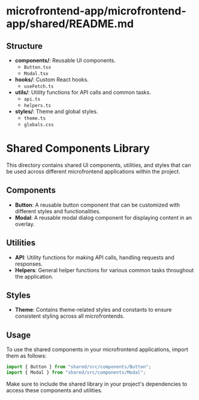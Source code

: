 # microfrontend-app/microfrontend-app/shared/README.md

## Structure

- **components/**: Reusable UI components.
  - `Button.tsx`
  - `Modal.tsx`
- **hooks/**: Custom React hooks.
  - `useFetch.ts`
- **utils/**: Utility functions for API calls and common tasks.
  - `api.ts`
  - `helpers.ts`
- **styles/**: Theme and global styles.
  - `theme.ts`
  - `globals.css`

# Shared Components Library

This directory contains shared UI components, utilities, and styles that can be used across different microfrontend applications within the project.

## Components

- **Button**: A reusable button component that can be customized with different styles and functionalities.
- **Modal**: A reusable modal dialog component for displaying content in an overlay.

## Utilities

- **API**: Utility functions for making API calls, handling requests and responses.
- **Helpers**: General helper functions for various common tasks throughout the application.

## Styles

- **Theme**: Contains theme-related styles and constants to ensure consistent styling across all microfrontends.

## Usage

To use the shared components in your microfrontend applications, import them as follows:

```javascript
import { Button } from "shared/src/components/Button";
import { Modal } from "shared/src/components/Modal";
```

Make sure to include the shared library in your project's dependencies to access these components and utilities.
